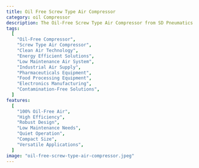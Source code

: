 ```yaml
---
title: Oil Free Screw Type Air Compressor
category: oil Compressor
description: The Oil-Free Screw Type Air Compressor from SD Pneumatics is designed for industries that demand high air quality without the risk of oil contamination. Built for precision and reliability, this compressor ensures clean, dry air for sensitive applications like pharmaceuticals, food processing, and electronics. Its advanced screw-type design maximizes energy efficiency and reduces maintenance needs, offering a cost-effective solution for industries requiring oil-free operations. With robust construction and optimized performance, SD Pneumatics' oil-free compressors guarantee consistent, high-quality air supply, enhancing productivity and environmental compliance.
tags:
  [
    "Oil-Free Compressor",
    "Screw Type Air Compressor",
    "Clean Air Technology",
    "Energy Efficient Solutions",
    "Low Maintenance Air System",
    "Industrial Air Supply",
    "Pharmaceuticals Equipment",
    "Food Processing Equipment",
    "Electronics Manufacturing",
    "Contamination-Free Solutions",
  ]
features:
  [
    "100% Oil-Free Air",
    "High Efficiency",
    "Robust Design",
    "Low Maintenance Needs",
    "Quiet Operation",
    "Compact Size",
    "Versatile Applications",
  ]
image: "oil-free-screw-type-air-compressor.jpeg"
---
```


<!-- @format -->
